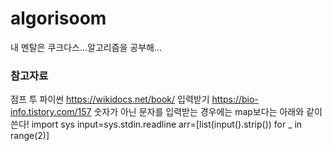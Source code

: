 # algorisoom

내 멘탈은 쿠크다스...알고리즘을 공부해...

### 참고자료

점프 투 파이썬 https://wikidocs.net/book/
입력받기 https://bio-info.tistory.com/157
숫자가 아닌 문자를 입력받는 경우에는 map보다는 아래와 같이 쓴다!
import sys
input=sys.stdin.readline
arr=[list(input().strip()) for _ in range(2)]
